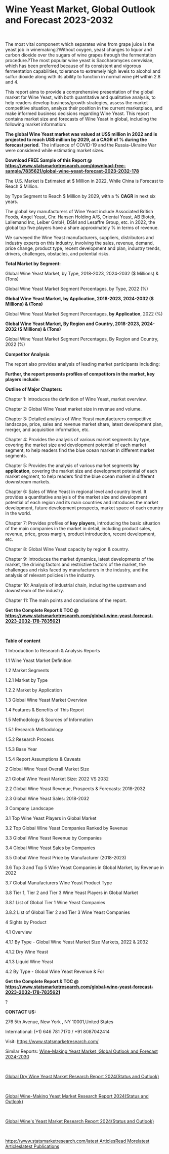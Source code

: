 <h1>Wine Yeast Market, Global Outlook and Forecast 2023-2032</h1><br/><p>The most vital component which separates wine from grape juice is the yeast job in winemaking.?Without oxygen, yeast changes to liquor and carbon dioxide over the sugars of wine grapes through the fermentation procedure.?The most popular wine yeast is Saccharomyces cerevisiae, which has been preferred because of its consistent and vigorous fermentation capabilities, tolerance to extremely high levels to alcohol and sulfur dioxide along with its ability to function in normal wine pH within 2.8 and 4.</p>
 
 
 
 <p>This report aims to provide a comprehensive presentation of the global market for Wine Yeast, with both quantitative and qualitative analysis, to help readers develop business/growth strategies, assess the market competitive situation, analyze their position in the current marketplace, and make informed business decisions regarding Wine Yeast. This report contains market size and forecasts of Wine Yeast in global, including the following market information:</p>
 
 
 
 <p><strong>The global Wine Yeast market was valued at US$ million in 2022 and is projected to reach US$ million by 2029, at a <strong>CAGR</strong> of % during the forecast period</strong>. The influence of COVID-19 and the Russia-Ukraine War were considered while estimating market sizes.</p>
 
 
 
 <p><strong>Download FREE Sample of this Report @ <a href="https://www.statsmarketresearch.com/download-free-sample/7835621/global-wine-yeast-forecast-2023-2032-178">https://www.statsmarketresearch.com/download-free-sample/7835621/global-wine-yeast-forecast-2023-2032-178</a></strong></p>
 
 
 
 <p>The U.S. Market is Estimated at $ Million in 2022, While China is Forecast to Reach $ Million.</p>
 
 
 
 <p>by Type Segment to Reach $ Million by 2029, with a % <strong>CAGR</strong> in next six years.</p>
 
 
 
 <p>The global key manufacturers of Wine Yeast include Associated British Foods, Angel Yeast, Chr. Hansen Holding A/S, Oriental Yeast, AB Biotek, Lallemand Inc, Leiber GmbH, DSM and Lesaffre Group, etc. in 2022, the global top five players have a share approximately % in terms of revenue.</p>
 
 
 
 <p>We surveyed the Wine Yeast manufacturers, suppliers, distributors and industry experts on this industry, involving the sales, revenue, demand, price change, product type, recent development and plan, industry trends, drivers, challenges, obstacles, and potential risks.</p>
 
 
 
 <p><strong>Total Market by Segment:</strong></p>
 
 
 
 <p>Global Wine Yeast Market, by Type, 2018-2023, 2024-2032 ($ Millions) & (Tons)</p>
 
 
 
 <p>Global Wine Yeast Market Segment Percentages, by Type, 2022 (%)</p>
 
 
 
 <p><strong>Global Wine Yeast Market, <strong>by Application</strong>, 2018-2023, 2024-2032 ($ Millions) & (Tons)</strong></p>
 
 
 
 <p>Global Wine Yeast Market Segment Percentages, <strong>by Application</strong>, 2022 (%)</p>
 
 
 
 <p><strong>Global Wine Yeast Market, By Region and Country, 2018-2023, 2024-2032 ($ Millions) & (Tons)</strong></p>
 
 
 
 <p>Global Wine Yeast Market Segment Percentages, By Region and Country, 2022 (%)</p>
 
 
 
 <p><strong>Competitor Analysis</strong></p>
 
 
 
 <p>The report also provides analysis of leading market participants including:</p>
 
 
 
 <p><strong>Further, the report presents profiles of competitors in the market, <strong>key players</strong> include:</strong></p>
 
 
 
 <p><strong>Outline of Major Chapters:</strong></p>
 
 
 
 <p>Chapter 1: Introduces the definition of Wine Yeast, market overview.</p>
 
 
 
 <p>Chapter 2: Global Wine Yeast market size in revenue and volume.</p>
 
 
 
 <p>Chapter 3: Detailed analysis of Wine Yeast manufacturers competitive landscape, price, sales and revenue market share, latest development plan, merger, and acquisition information, etc.</p>
 
 
 
 <p>Chapter 4: Provides the analysis of various market segments by type, covering the market size and development potential of each market segment, to help readers find the blue ocean market in different market segments.</p>
 
 
 
 <p>Chapter 5: Provides the analysis of various market segments <strong>by application</strong>, covering the market size and development potential of each market segment, to help readers find the blue ocean market in different downstream markets.</p>
 
 
 
 <p>Chapter 6: Sales of Wine Yeast in regional level and country level. It provides a quantitative analysis of the market size and development potential of each region and its main countries and introduces the market development, future development prospects, market space of each country in the world.</p>
 
 
 
 <p>Chapter 7: Provides profiles of <strong>key players</strong>, introducing the basic situation of the main companies in the market in detail, including product sales, revenue, price, gross margin, product introduction, recent development, etc.</p>
 
 
 
 <p>Chapter 8: Global Wine Yeast capacity by region & country.</p>
 
 
 
 <p>Chapter 9: Introduces the market dynamics, latest developments of the market, the driving factors and restrictive factors of the market, the challenges and risks faced by manufacturers in the industry, and the analysis of relevant policies in the industry.</p>
 
 
 
 <p>Chapter 10: Analysis of industrial chain, including the upstream and downstream of the industry.</p>
 
 
 
 <p>Chapter 11: The main points and conclusions of the report.</p>
 
 
 
 <div><b>Get the Complete Report & TOC @ <a href="https://www.statsmarketresearch.com/global-wine-yeast-forecast-2023-2032-178-7835621">https://www.statsmarketresearch.com/global-wine-yeast-forecast-2023-2032-178-7835621</a></b></div>
 
 
 
 <p><br />
 
 <b>Table of content</b></p>
 
 
 
 <p>1 Introduction to Research & Analysis Reports<br />
 
 1.1 Wine Yeast Market Definition<br />
 
 1.2 Market Segments<br />
 
 1.2.1 Market by Type<br />
 
 1.2.2 Market by Application<br />
 
 1.3 Global Wine Yeast Market Overview<br />
 
 1.4 Features & Benefits of This Report<br />
 
 1.5 Methodology & Sources of Information<br />
 
 1.5.1 Research Methodology<br />
 
 1.5.2 Research Process<br />
 
 1.5.3 Base Year<br />
 
 1.5.4 Report Assumptions & Caveats<br />
 
 2 Global Wine Yeast Overall Market Size<br />
 
 2.1 Global Wine Yeast Market Size: 2022 VS 2032<br />
 
 2.2 Global Wine Yeast Revenue, Prospects & Forecasts: 2018-2032<br />
 
 2.3 Global Wine Yeast Sales: 2018-2032<br />
 
 3 Company Landscape<br />
 
 3.1 Top Wine Yeast Players in Global Market<br />
 
 3.2 Top Global Wine Yeast Companies Ranked by Revenue<br />
 
 3.3 Global Wine Yeast Revenue by Companies<br />
 
 3.4 Global Wine Yeast Sales by Companies<br />
 
 3.5 Global Wine Yeast Price by Manufacturer (2018-2023)<br />
 
 3.6 Top 3 and Top 5 Wine Yeast Companies in Global Market, by Revenue in 2022<br />
 
 3.7 Global Manufacturers Wine Yeast Product Type<br />
 
 3.8 Tier 1, Tier 2 and Tier 3 Wine Yeast Players in Global Market<br />
 
 3.8.1 List of Global Tier 1 Wine Yeast Companies<br />
 
 3.8.2 List of Global Tier 2 and Tier 3 Wine Yeast Companies<br />
 
 4 Sights by Product<br />
 
 4.1 Overview<br />
 
 4.1.1 By Type - Global Wine Yeast Market Size Markets, 2022 & 2032<br />
 
 4.1.2 Dry Wine Yeast<br />
 
 4.1.3 Liquid Wine Yeast<br />
 
 4.2 By Type - Global Wine Yeast Revenue & For</p>
 
 
 
 <div><b>Get the Complete Report & TOC @ <a href="https://www.statsmarketresearch.com/global-wine-yeast-forecast-2023-2032-178-7835621">https://www.statsmarketresearch.com/global-wine-yeast-forecast-2023-2032-178-7835621</a></b></div>
 
 
 
 <p>? </p>
 
 
 
 <p><b>CONTACT US:</b><br />
 
 276 5th Avenue, New York , NY 10001,United States<br />
 
 International: (+1) 646 781 7170 / +91 8087042414<br />
 
 Visit: <a href="https://www.statsmarketresearch.com/">https://www.statsmarketresearch.com/</a><br />
 
 Similar Reports: <a href="https://www.statsmarketresearch.com/global-wine-yeast-forecast-2023-2032-178-7835621">Wine-Making Yeast Market, Global Outlook and Forecast 2024-2030</a><br />
 
 <br />
 
 <a href="https://www.statsmarketresearch.com/global-wine-yeast-forecast-2023-2032-178-7835621">Global Dry Wine Yeast Market Research Report 2024(Status and Outlook)</a><br />
 
 <br />
 
 <a href="https://www.statsmarketresearch.com/global-wine-yeast-forecast-2023-2032-178-7835621">Global Wine-Making Yeast Market Research Report 2024(Status and Outlook)</a><br />
 
 <br />
 
 <a href="https://www.statsmarketresearch.com/global-wine-yeast-forecast-2023-2032-178-7835621">Global Wine&#39;s Yeast Market Research Report 2024(Status and Outlook)</a><br />
 
 <br />
 
 <a href="https://gyeongbokgung.com">https://www.statsmarketresearch.com/</a><a href="https://hallyeomaritime.com">latest Articles</a><a href="https://jingwansa.com">Read More</a><a href="https://nguoiviet.jp/">latest Articles</a><a href="https://www.intelmarketresearch.com/">latest Publications</a></p>